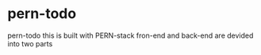 # pern-todo
pern-todo this is built with PERN-stack
fron-end and back-end are devided into two parts 
